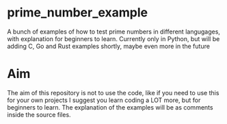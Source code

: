 # prime_number_example
A bunch of examples of how to test prime numbers in different langugages, with explanation for beginners to learn. Currently only in Python, but will be adding C, Go and Rust examples shortly, maybe even more in the future
# Aim
The aim of this repository is not to use the code, like if you need to use this for your own projects I suggest you learn coding a LOT more, but for beginners to learn.
The explanation of the examples will be as comments inside the source files.
